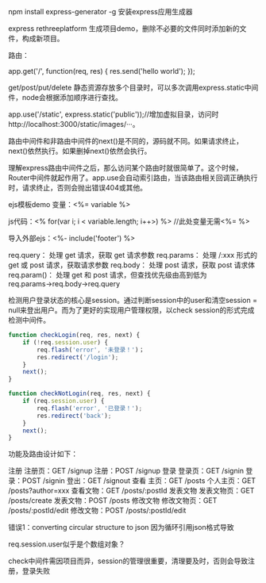 npm install express-generator -g 安装express应用生成器

express rethreeplatform 生成项目demo，删除不必要的文件同时添加新的文件，构成新项目。

路由：

app.get('/', function(req, res) {
    res.send('hello world');
});

get/post/put/delete
静态资源存放多个目录时，可以多次调用express.static中间件，node会根据添加顺序进行查找。

app.use('/static', express.static('public'));//增加虚拟目录，访问时http://localhost:3000/static/images/···。

路由中间件和非路由中间件的next()是不同的，源码就不同。如果请求终止，next()依然执行。如果删掉next()依然会执行。

理解express路由中间件之后，那么访问某个路由时就很简单了。这个时候，Router中间件就起作用了。app.use会自动索引路由，当该路由相关回调正确执行时，请求终止，否则会抛出错误404或其他。

ejs模板demo
变量：<%= variable %>

js代码：<% for(var i; i < variable.length; i++>) %>    //此处变量无需<%=  %>

导入外部ejs：<%- include('footer') %>


req.query： 处理 get 请求，获取 get 请求参数
req.params： 处理 /:xxx 形式的 get 或 post 请求，获取请求参数
req.body： 处理 post 请求，获取 post 请求体
req.param()： 处理 get 和 post 请求，但查找优先级由高到低为 req.params→req.body→req.query

检测用户登录状态的核心是session。通过判断session中的user和清空session = null来登出用户。而为了更好的实现用户管理权限，以check session的形式完成检测中间件。

```javascript
function checkLogin(req, res, next) {
    if (!req.session.user) {
        req.flash('error', '未登录！')；
        res.redirect('/login');
    }
    next();
}

function checkNotLogin(req, res, next) {
    if (req.session.user) {
        req.flash('error', '已登录！');
        res.redirect('back');
    }
    next();
}
```

功能及路由设计如下：

注册
注册页：GET /signup
注册：POST /signup
登录
登录页：GET /signin
登录：POST /signin
登出：GET /signout
查看
主页：GET /posts
个人主页：GET /posts?author=xxx
查看文物：GET /posts/:postId
发表文物
发表文物页：GET /posts/create
发表文物：POST /posts
修改文物
修改文物页：GET /posts/:postId/edit
修改文物：POST /posts/:postId/edit

错误1：converting circular structure to json
因为循环引用json格式导致

req.session.user似乎是个数组对象？

check中间件需因项目而异，session的管理很重要，清理要及时，否则会导致注册，登录失败
